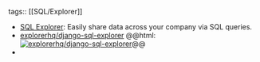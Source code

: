 tags:: [[SQL/Explorer]]

- [SQL Explorer](https://www.sqlexplorer.io/): Easily share data across your company via SQL queries.
- [explorerhq/django-sql-explorer](https://github.com/explorerhq/django-sql-explorer)
  @@html: <a href="https://github.com/explorerhq/django-sql-explorer/"><img src="https://github-readme-stats-astronomer.vercel.app/api/pin/?username=explorerhq&repo=django-sql-explorer&theme=tokyonight" alt="explorerhq/django-sql-explorer"/></a>@@
-